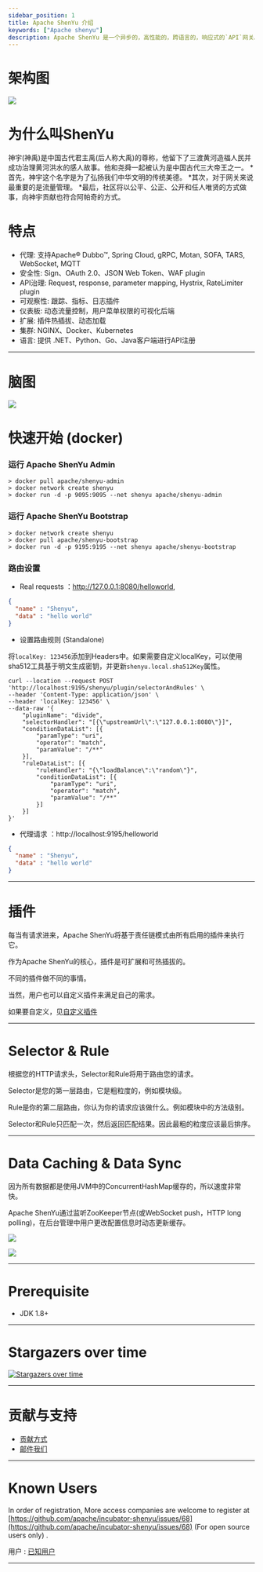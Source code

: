 ```yaml
---
sidebar_position: 1
title: Apache ShenYu 介绍
keywords: ["Apache shenyu"]
description: Apache ShenYu 是一个异步的，高性能的，跨语言的，响应式的`API`网关。
---
```


# 架构图 
 ![](/img/architecture/shenyu-framework.png)  

# 为什么叫ShenYu

神宇(神禹)是中国古代君主禹(后人称大禹)的尊称，他留下了三渡黄河造福人民并成功治理黄河洪水的感人故事。他和尧舜一起被认为是中国古代三大帝王之一。
*首先，神宇这个名字是为了弘扬我们中华文明的传统美德。
*其次，对于网关来说最重要的是流量管理。
*最后，社区将以公平、公正、公开和任人唯贤的方式做事，向神宇贡献也符合阿帕奇的方式。

# 特点

* 代理: 支持Apache® Dubbo™, Spring Cloud, gRPC, Motan, SOFA, TARS, WebSocket, MQTT
* 安全性: Sign、OAuth 2.0、JSON Web Token、WAF plugin
* API治理: Request, response, parameter mapping, Hystrix, RateLimiter plugin
* 可观察性: 跟踪、指标、日志插件
* 仪表板: 动态流量控制，用户菜单权限的可视化后端
* 扩展: 插件热插拔、动态加载
* 集群: NGINX、Docker、Kubernetes
* 语言: 提供 .NET、Python、Go、Java客户端进行API注册

--- 

# 脑图

![](https://shenyu.apache.org/img/shenyu/activite/shenyu-xmind.png)


# 快速开始 (docker)

### 运行 Apache ShenYu Admin

```
> docker pull apache/shenyu-admin
> docker network create shenyu
> docker run -d -p 9095:9095 --net shenyu apache/shenyu-admin
```

### 运行 Apache ShenYu Bootstrap

```
> docker network create shenyu
> docker pull apache/shenyu-bootstrap
> docker run -d -p 9195:9195 --net shenyu apache/shenyu-bootstrap
```                       

### 路由设置

* Real requests  ：http://127.0.0.1:8080/helloworld,

```json
{
  "name" : "Shenyu",
  "data" : "hello world"
}
```

* 设置路由规则 (Standalone)

将`localKey: 123456`添加到Headers中。如果需要自定义localKey，可以使用sha512工具基于明文生成密钥，并更新`shenyu.local.sha512Key`属性。

```
curl --location --request POST 'http://localhost:9195/shenyu/plugin/selectorAndRules' \
--header 'Content-Type: application/json' \
--header 'localKey: 123456' \
--data-raw '{
    "pluginName": "divide",
    "selectorHandler": "[{\"upstreamUrl\":\"127.0.0.1:8080\"}]",
    "conditionDataList": [{
        "paramType": "uri",
        "operator": "match",
        "paramValue": "/**"
    }],
    "ruleDataList": [{
        "ruleHandler": "{\"loadBalance\":\"random\"}",
        "conditionDataList": [{
            "paramType": "uri",
            "operator": "match",
            "paramValue": "/**"
        }]
    }]
}'
```

* 代理请求 ：http://localhost:9195/helloworld 

```json
{
  "name" : "Shenyu",
  "data" : "hello world"
}
```
---

# 插件

  每当有请求进来，Apache ShenYu将基于责任链模式由所有启用的插件来执行它。

  作为Apache ShenYu的核心，插件是可扩展和可热插拔的。

  不同的插件做不同的事情。

  当然，用户也可以自定义插件来满足自己的需求。

  如果要自定义，见[自定义插件](https://shenyu.apache.org/docs/developer/custom-plugin/)
 
---  
 
# Selector & Rule 

  根据您的HTTP请求头，Selector和Rule将用于路由您的请求。

  Selector是您的第一层路由，它是粗粒度的，例如模块级。

  Rule是你的第二层路由，你认为你的请求应该做什么。例如模块中的方法级别。

  Selector和Rule只匹配一次，然后返回匹配结果。因此最粗的粒度应该最后排序。
 
---  
   
# Data Caching & Data Sync
 
  因为所有数据都是使用JVM中的ConcurrentHashMap缓存的，所以速度非常快。

  Apache ShenYu通过监听ZooKeeper节点(或WebSocket push，HTTP long polling)，在后台管理中用户更改配置信息时动态更新缓存。
  
  ![](/img/shenyu/dataSync/shenyu-config-processor-en.png)
  
  ![](/img/shenyu/dataSync/config-strategy-processor-en.png)

---    

# Prerequisite
 
   * JDK 1.8+
   
--- 
        
# Stargazers over time

[![Stargazers over time](https://starchart.cc/apache/incubator-shenyu.svg)](https://starchart.cc/apache/incubator-shenyu.svg)

---  

# 贡献与支持

* [贡献方式](https://shenyu.apache.org/community/contributor-guide)
* [邮件我们](mailto:dev@shenyu.apache.org)

---  

# Known Users

In order of registration, More access companies are welcome to register at [https://github.com/apache/incubator-shenyu/issues/68](https://github.com/apache/incubator-shenyu/issues/68) (For open source users only) .

用户 : [已知用户](https://shenyu.apache.org/community/user-registration)

--------------------------------------------------------------------------------  